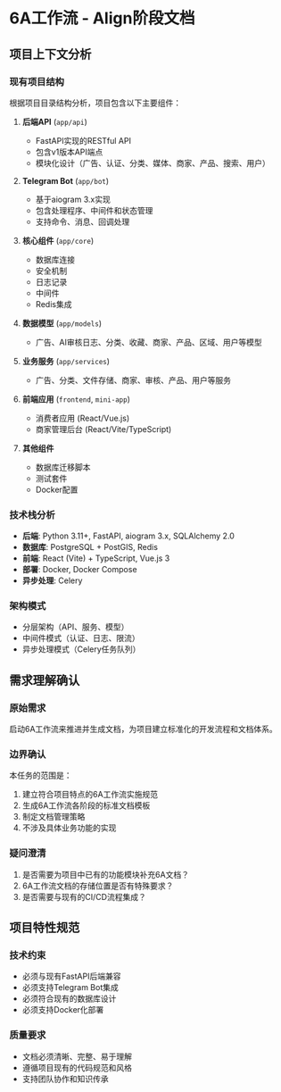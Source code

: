 # 6A工作流 - Align阶段文档

## 项目上下文分析

### 现有项目结构
根据项目目录结构分析，项目包含以下主要组件：

1. **后端API** (`app/api`)
   - FastAPI实现的RESTful API
   - 包含v1版本API端点
   - 模块化设计（广告、认证、分类、媒体、商家、产品、搜索、用户）

2. **Telegram Bot** (`app/bot`)
   - 基于aiogram 3.x实现
   - 包含处理程序、中间件和状态管理
   - 支持命令、消息、回调处理

3. **核心组件** (`app/core`)
   - 数据库连接
   - 安全机制
   - 日志记录
   - 中间件
   - Redis集成

4. **数据模型** (`app/models`)
   - 广告、AI审核日志、分类、收藏、商家、产品、区域、用户等模型

5. **业务服务** (`app/services`)
   - 广告、分类、文件存储、商家、审核、产品、用户等服务

6. **前端应用** (`frontend`, `mini-app`)
   - 消费者应用 (React/Vue.js)
   - 商家管理后台 (React/Vite/TypeScript)

7. **其他组件**
   - 数据库迁移脚本
   - 测试套件
   - Docker配置

### 技术栈分析
- **后端**: Python 3.11+, FastAPI, aiogram 3.x, SQLAlchemy 2.0
- **数据库**: PostgreSQL + PostGIS, Redis
- **前端**: React (Vite) + TypeScript, Vue.js 3
- **部署**: Docker, Docker Compose
- **异步处理**: Celery

### 架构模式
- 分层架构（API、服务、模型）
- 中间件模式（认证、日志、限流）
- 异步处理模式（Celery任务队列）

## 需求理解确认

### 原始需求
启动6A工作流来推进并生成文档，为项目建立标准化的开发流程和文档体系。

### 边界确认
本任务的范围是：
1. 建立符合项目特点的6A工作流实施规范
2. 生成6A工作流各阶段的标准文档模板
3. 制定文档管理策略
4. 不涉及具体业务功能的实现

### 疑问澄清
1. 是否需要为项目中已有的功能模块补充6A文档？
2. 6A工作流文档的存储位置是否有特殊要求？
3. 是否需要与现有的CI/CD流程集成？

## 项目特性规范

### 技术约束
- 必须与现有FastAPI后端兼容
- 必须支持Telegram Bot集成
- 必须符合现有的数据库设计
- 必须支持Docker化部署

### 质量要求
- 文档必须清晰、完整、易于理解
- 遵循项目现有的代码规范和风格
- 支持团队协作和知识传承